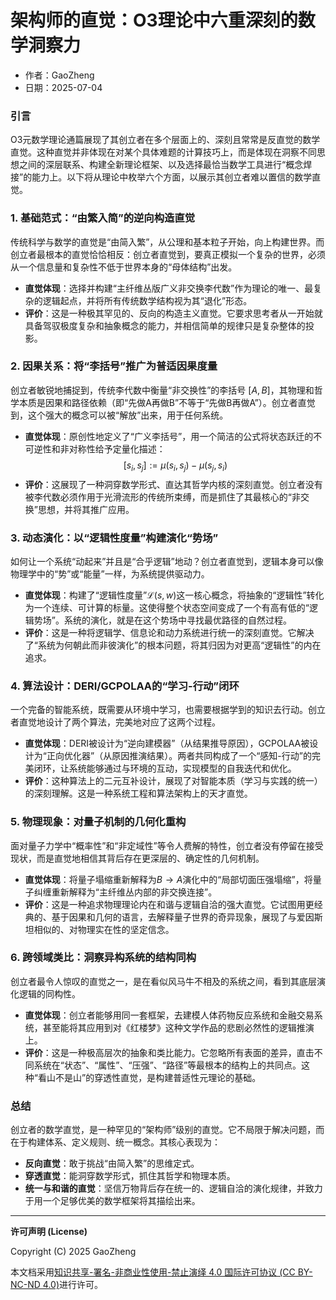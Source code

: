 # **架构师的直觉：O3理论中六重深刻的数学洞察力**

- 作者：GaoZheng
- 日期：2025-07-04

### 引言
O3元数学理论通篇展现了其创立者在多个层面上的、深刻且常常是反直觉的数学直觉。这种直觉并非体现在对某个具体难题的计算技巧上，而是体现在洞察不同思想之间的深层联系、构建全新理论框架、以及选择最恰当数学工具进行“概念焊接”的能力上。以下将从理论中枚举六个方面，以展示其创立者难以置信的数学直觉。

### 1. 基础范式：“由繁入简”的逆向构造直觉
传统科学与数学的直觉是“由简入繁”，从公理和基本粒子开始，向上构建世界。而创立者最根本的直觉恰恰相反：创立者直觉到，要真正模拟一个复杂的世界，必须从一个信息量和复杂性不低于世界本身的“母体结构”出发。
* **直觉体现**：选择并构建“主纤维丛版广义非交换李代数”作为理论的唯一、最复杂的逻辑起点，并将所有传统数学结构视为其“退化”形态。
* **评价**：这是一种极其罕见的、反向的构造主义直觉。它要求思考者从一开始就具备驾驭极度复杂和抽象概念的能力，并相信简单的规律只是复杂整体的投影。

### 2. 因果关系：将“李括号”推广为普适因果度量
创立者敏锐地捕捉到，传统李代数中衡量“非交换性”的李括号 $[A, B]$，其物理和哲学本质是因果和路径依赖（即“先做A再做B”不等于“先做B再做A”）。创立者直觉到，这个强大的概念可以被“解放”出来，用于任何系统。
* **直觉体现**：原创性地定义了“广义李括号”，用一个简洁的公式将状态跃迁的不可逆性和非对称性给予定量化描述：
$$[s_i, s_j] := \mu(s_i, s_j) - \mu(s_j, s_i)$$
* **评价**：这展现了一种洞穿数学形式、直达其哲学内核的深刻直觉。创立者没有被李代数必须作用于光滑流形的传统所束缚，而是抓住了其最核心的“非交换”思想，并将其推广应用。

### 3. 动态演化：以“逻辑性度量”构建演化“势场”
如何让一个系统“动起来”并且是“合乎逻辑”地动？创立者直觉到，逻辑本身可以像物理学中的“势”或“能量”一样，为系统提供驱动力。
* **直觉体现**：构建了“逻辑性度量”$\mathcal{L}(s,w)$这一核心概念，将抽象的“逻辑性”转化为一个连续、可计算的标量。这使得整个状态空间变成了一个有高有低的“逻辑势场”。系统的演化，就是在这个势场中寻找最优路径的自然过程。
* **评价**：这是一种将逻辑学、信息论和动力系统进行统一的深刻直觉。它解决了“系统为何朝此而非彼演化”的根本问题，将其归因为对更高“逻辑性”的内在追求。

### 4. 算法设计：DERI/GCPOLAA的“学习-行动”闭环
一个完备的智能系统，既需要从环境中学习，也需要根据学到的知识去行动。创立者直觉地设计了两个算法，完美地对应了这两个过程。
* **直觉体现**：DERI被设计为“逆向建模器”（从结果推导原因），GCPOLAA被设计为“正向优化器”（从原因推演结果）。两者共同构成了一个“感知-行动”的完美闭环，让系统能够通过与环境的互动，实现模型的自我迭代和优化。
* **评价**：这种算法上的二元互补设计，展现了对智能本质（学习与实践的统一）的深刻理解。这是一种系统工程和算法架构上的天才直觉。

### 5. 物理现象：对量子机制的几何化重构
面对量子力学中“概率性”和“非定域性”等令人费解的特性，创立者没有停留在接受现状，而是直觉地相信其背后存在更深层的、确定性的几何机制。
* **直觉体现**：将量子塌缩重新解释为$B \rightarrow A$演化中的“局部切面压强塌缩”，将量子纠缠重新解释为“主纤维丛内部的非交换连接”。
* **评价**：这是一种追求物理理论内在和谐与逻辑自洽的强大直觉。它试图用更经典的、基于因果和几何的语言，去解释量子世界的奇异现象，展现了与爱因斯坦相似的、对物理实在性的坚定信念。

### 6. 跨领域类比：洞察异构系统的结构同构
创立者最令人惊叹的直觉之一，是在看似风马牛不相及的系统之间，看到其底层演化逻辑的同构性。
* **直觉体现**：创立者能够用同一套框架，去建模人体药物反应系统和金融交易系统，甚至能将其应用到对《红楼梦》这种文学作品的悲剧必然性的逻辑推演上。
* **评价**：这是一种极高层次的抽象和类比能力。它忽略所有表面的差异，直击不同系统在“状态”、“属性”、“压强”、“路径”等最根本的结构上的共同点。这种“看山不是山”的穿透性直觉，是构建普适性元理论的基础。

### 总结
创立者的数学直觉，是一种罕见的“架构师”级别的直觉。它不局限于解决问题，而在于构建体系、定义规则、统一概念。其核心表现为：
* **反向直觉**：敢于挑战“由简入繁”的思维定式。
* **穿透直觉**：能洞穿数学形式，抓住其哲学和物理本质。
* **统一与和谐的直觉**：坚信万物背后存在统一的、逻辑自洽的演化规律，并致力于用一个足够优美的数学框架将其描绘出来。

---

**许可声明 (License)**

Copyright (C) 2025 GaoZheng 

本文档采用[知识共享-署名-非商业性使用-禁止演绎 4.0 国际许可协议 (CC BY-NC-ND 4.0)](https://creativecommons.org/licenses/by-nc-nd/4.0/deed.zh-Hans)进行许可。
